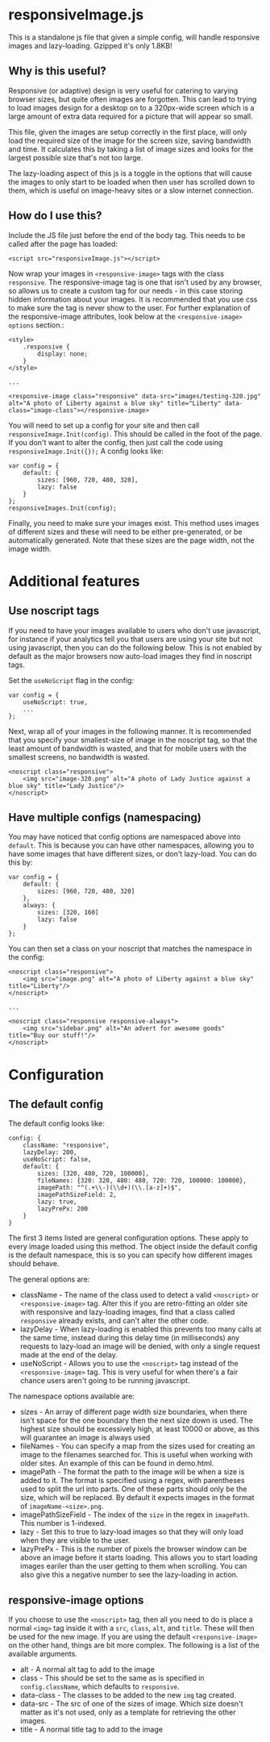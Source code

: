 responsiveImage.js
==================

This is a standalone js file that given a simple config, will handle responsive images and lazy-loading. Gzipped it's only 1.8KB!

Why is this useful?
-------------------

Responsive (or adaptive) design is very useful for catering to varying browser sizes, but quite often images are forgotten. This can lead to trying to load images design for a desktop on to a 320px-wide screen which is a large amount of extra data required for a picture that will appear so small.

This file, given the images are setup correctly in the first place, will only load the required size of the image for the screen size, saving bandwidth and time. It calculates this by taking a list of image sizes and looks for the largest possible size that's not too large.

The lazy-loading aspect of this js is a toggle in the options that will cause the images to only start to be loaded when then user has scrolled down to them, which is useful on image-heavy sites or a slow internet connection.

How do I use this?
------------------

Include the JS file just before the end of the body tag. This needs to be called after the page has loaded:

    <script src="responsiveImage.js"></script>


Now wrap your images in `<responsive-image>` tags with the class `responsive`. The responsive-image tag is one that isn't used by any browser, so allows us to create a custom tag for our needs - in this case storing hidden information about your images. It is recommended that you use css to make sure the tag is never show to the user. For further explanation of the responsive-image attributes, look below at the `<responsive-image> options` section.:

    <style>
        .responsive {
            display: none;
        }
    </style>

    ...

    <responsive-image class="responsive" data-src="images/testing-320.jpg" alt="A photo of Liberty against a blue sky" title="Liberty" data-class="image-class"></responsive-image>


You will need to set up a config for your site and then call `responsiveImage.Init(config)`. This should be called in the foot of the page. If you don't want to alter the config, then just call the code using `responsiveImage.Init({});` A config looks like:

    var config = {
        default: {
            sizes: [960, 720, 480, 320],
            lazy: false
        }
    };
    responsiveImages.Init(config);


Finally, you need to make sure your images exist. This method uses images of different sizes and these will need to be either pre-generated, or be automatically generated. Note that these sizes are the page width, not the image width.

Additional features
===================

Use noscript tags
-------------------

If you need to have your images available to users who don't use javascript, for instance if your analytics tell you that users are using your site but not using javascript, then you can do the following below. This is not enabled by default as the major browsers now auto-load images they find in noscript tags.

Set the `useNoScript` flag in the config:

    var config = {
        useNoScript: true,
        ...
    };

Next, wrap all of your images in the following manner. It is recommended that you specify your smallest-size of image in the noscript tag, so that the least amount of bandwidth is wasted, and that for mobile users with the smallest screens, no bandwidth is wasted.

    <noscript class="responsive">
        <img src="image-320.png" alt="A photo of Lady Justice against a blue sky" title="Lady Justice"/>
    </noscript>


Have multiple configs (namespacing)
-----------------------------------

You may have noticed that config options are namespaced above into `default`. This is because you can have other namespaces, allowing you to have some images that have different sizes, or don't lazy-load. You can do this by:

    var config = {
        default: {
            sizes: [960, 720, 480, 320]
        },
        always: {
            sizes: [320, 160]
            lazy: false
        }
    };

You can then set a class on your noscript that matches the namespace in the config:

    <noscript class="responsive">
        <img src="image.png" alt="A photo of Liberty against a blue sky" title="Liberty"/>
    </noscript>

    ...

    <noscript class="responsive responsive-always">
        <img src="sidebar.png" alt="An advert for awesome goods" title="Buy our stuff!"/>
    </noscript>

Configuration
=============

The default config
------------------

The default config looks like:

    config: {
        className: "responsive",
        lazyDelay: 200,
        useNoScript: false,
        default: {
            sizes: [320, 480, 720, 100000],
            fileNames: {320: 320, 480: 480, 720: 720, 100000: 100000},
            imagePath: "^(.+\\-)(\\d+)(\\.[a-z]+)$",
            imagePathSizeField: 2,
            lazy: true,
            lazyPrePx: 200
        }
    }

The first 3 items listed are general configuration options. These apply to every image loaded using this method. The object inside the default config is the default namespace, this is so you can specify how different images should behave.

The general options are:

 - className - The name of the class used to detect a valid `<noscript>` or `<responsive-image>` tag. Alter this if you are retro-fitting an older site with responsive and lazy-loading images, find that a class called `responsive` already exists, and can't alter the other code.
 - lazyDelay - When lazy-loading is enabled this prevents too many calls at the same time, instead during this delay time (in milliseconds) any requests to lazy-load an image will be denied, with only a single request made at the end of the delay.
 - useNoScript - Allows you to use the `<noscript>` tag instead of the `<responsive-image>` tag. This is very useful for when there's a fair chance users aren't going to be running javascript.

The namespace options available are:

 - sizes - An array of different page width size boundaries, when there isn't space for the one boundary then the next size down is used. The highest size should be excessively high, at least 10000 or above, as this will guarantee an image is always used
 - fileNames - You can specify a map from the sizes used for creating an image to the filenames searched for. This is useful when working with older sites. An example of this can be found in demo.html.
 - imagePath - The format the path to the image will be when a size is added to it. The format is specified using a regex, with parentheses used to split the url into parts. One of these parts should only be the size, which will be replaced. By default it expects images in the format of `imageName-<size>.png`.
 - imagePathSizeField - The index of the `size` in the regex in `imagePath`. This number is 1-indexed.
 - lazy - Set this to true to lazy-load images so that they will only load when they are visible to the user.
 - lazyPrePx - This is the number of pixels the browser window can be above an image before it starts loading. This allows you to start loading images eariler than the user getting to them when scrolling. You can also give this a negative number to see the lazy-loading in action.


responsive-image options
--------------------------

If you choose to use the `<noscript>` tag, then all you need to do is place a normal `<img>` tag inside it with a `src`, `class`, `alt`, and `title`. These will then be used for the new image. If you are using the default `<responsive-image>` on the other hand, things are bit more complex. The following is a list of the available arguments.

 - alt - A normal alt tag to add to the image
 - class - This should be set to the same as is specified in `config.className`, which defaults to `responsive`.
 - data-class - The classes to be added to the new `img` tag created.
 - data-src - The src of one of the sizes of image. Which size doesn't matter as it's not used, only as a template for retrieving the other images.
 - title - A normal title tag to add to the image
